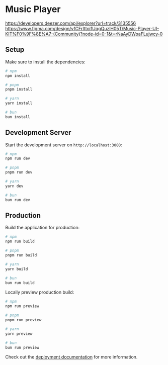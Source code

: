 # Music Player

https://developers.deezer.com/api/explorer?url=track/3135556
https://www.figma.com/design/vfCFrIttoi1UqgQuzlH05T/Music-Player-UI-KIT%F0%9F%8E%A7-(Community)?node-id=0-1&t=rNaAyDWpaFLujwcy-0

## Setup

Make sure to install the dependencies:

```bash
# npm
npm install

# pnpm
pnpm install

# yarn
yarn install

# bun
bun install
```

## Development Server

Start the development server on `http://localhost:3000`:

```bash
# npm
npm run dev

# pnpm
pnpm run dev

# yarn
yarn dev

# bun
bun run dev
```

## Production

Build the application for production:

```bash
# npm
npm run build

# pnpm
pnpm run build

# yarn
yarn build

# bun
bun run build
```

Locally preview production build:

```bash
# npm
npm run preview

# pnpm
pnpm run preview

# yarn
yarn preview

# bun
bun run preview
```

Check out the [deployment documentation](https://nuxt.com/docs/getting-started/deployment) for more information.
